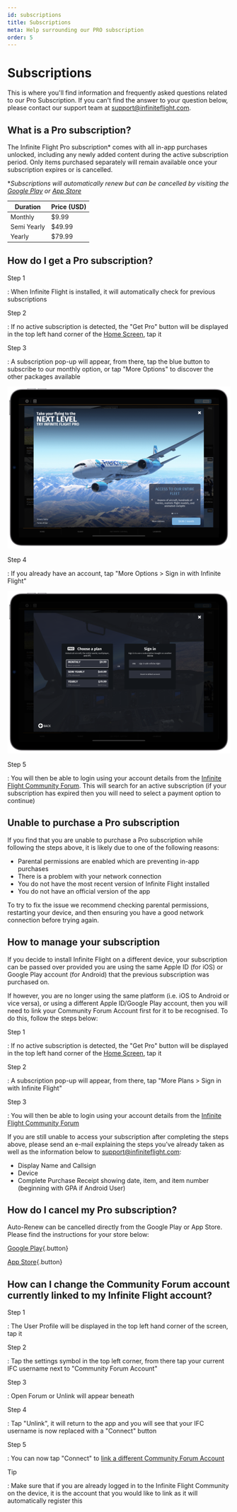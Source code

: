 ```yaml
---
id: subscriptions
title: Subscriptions
meta: Help surrounding our PRO subscription
order: 5
---
```




# Subscriptions

This is where you'll find information and frequently asked questions related to our Pro Subscription. If you can't find the answer to your question below, please contact our support team at [support@infiniteflight.com](mailto:support@infiniteflight.com).



## What is a Pro subscription?

The Infinite Flight Pro subscription* comes with all in-app purchases unlocked, including any newly added content during the active subscription period. Only items purchased separately will remain available once your subscription expires or is cancelled.



**Subscriptions will automatically renew but can be cancelled by visiting the [Google Play](https://support.google.com/googleplay/answer/7018481?co=GENIE.Platform%3DAndroid&hl=en) or [App Store](https://support.apple.com/en-gb/HT202039)*



| Duration    | Price (USD) |
| ----------- | ----------- |
| Monthly     | $9.99       |
| Semi Yearly | $49.99      |
| Yearly      | $79.99      |



## How do I get a Pro subscription?



Step 1

: When Infinite Flight is installed, it will automatically check for previous subscriptions



Step 2

: If no active subscription is detected, the "Get Pro" button will be displayed in the top left hand corner of the [Home Screen](/guide/getting-started-guide/home-user-interface/home-screen), tap it



Step 3

: A subscription pop-up will appear, from there, tap the blue button to subscribe to our monthly option, or tap "More Options" to discover the other packages available



![Get Pro](_images/manual/frames/get-pro-232.png)



Step 4

: If you already have an account, tap "More Options > Sign in with Infinite Flight"



![Subscription](_images/manual/frames/subscription-v2-232.png)



Step 5

: You will then be able to login using your account details from the [Infinite Flight Community Forum](https://community.infiniteflight.com). This will search for an active subscription (if your subscription has expired then you will need to select a payment option to continue)



## Unable to purchase a Pro subscription

If you find that you are unable to purchase a Pro subscription while following the steps above, it is likely due to one of the following reasons:



- Parental permissions are enabled which are preventing in-app purchases
- There is a problem with your network connection
- You do not have the most recent version of Infinite Flight installed
- You do not have an official version of the app



To try to fix the issue we recommend checking parental permissions, restarting your device, and then ensuring you have a good network connection before trying again. 



## How to manage your subscription

If you decide to install Infinite Flight on a different device, your subscription can be passed over provided you are using the same Apple ID (for iOS) or Google Play account (for Android) that the previous subscription was purchased on.



If however, you are no longer using the same platform (i.e. iOS to Android or vice versa), or using a different Apple ID/Google Play account, then you will need to link your Community Forum Account first for it to be recognised. To do this, follow the steps below:



Step 1

: If no active subscription is detected, the "Get Pro" button will be displayed in the top left hand corner of the [Home Screen](/guide/getting-started-guide/home-user-interface/home-screen), tap it



Step 2

: A subscription pop-up will appear, from there, tap "More Plans > Sign in with Infinite Flight"



Step 3

: You will then be able to login using your account details from the [Infinite Flight Community Forum](https://community.infiniteflight.com)



If you are still unable to access your subscription after completing the steps above, please send an e-mail explaining the steps you’ve already taken as well as the information below to [support@infiniteflight.com](mailto:support@infiniteflight.com):

- Display Name and Callsign
- Device
- Complete Purchase Receipt showing date, item, and item number (beginning with GPA if Android User)



## How do I cancel my Pro subscription? 

Auto-Renew can be cancelled directly from the Google Play or App Store. Please find the instructions for your store below:

[Google Play](https://support.google.com/googleplay/answer/7018481?co=GENIE.Platform%3DAndroid&hl=en){.button}

[App Store](https://support.apple.com/en-us/HT202039){.button}



## How can I change the Community Forum account currently linked to my Infinite Flight account? 



Step 1

: The User Profile will be displayed in the top left hand corner of the screen, tap it



Step 2

: Tap the settings symbol in the top left corner, from there tap your current IFC username next to "Community Forum Account"



Step 3

: Open Forum or Unlink will appear beneath



Step 4

: Tap "Unlink", it will return to the app and you will see that your IFC username is now replaced with a "Connect" button



Step 5

: You can now tap "Connect" to [link a different Community Forum Account](/guide/getting-started-guide/home-user-interface/user-profile#linking-community-forum-account)



Tip

: Make sure that if you are already logged in to the Infinite Flight Community on the device, it is the account that you would like to link as it will automatically register this
